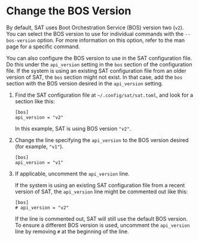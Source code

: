 # Change the BOS Version

By default, SAT uses Boot Orchestration Service (BOS) version two (`v2`). You can
select the BOS version to use for individual commands with the `--bos-version`
option. For more information on this option, refer to the man page for a specific
command.

You can also configure the BOS version to use in the SAT configuration file. Do
this under the `api_version` setting in the `bos` section of the configuration
file. If the system is using an existing SAT configuration file from an older
version of SAT, the `bos` section might not exist. In that case, add the `bos`
section with the BOS version desired in the `api_version` setting.

1. Find the SAT configuration file at `~/.config/sat/sat.toml`, and look for a
   section like this:

   ```screen
   [bos]
   api_version = "v2"
   ```

   In this example, SAT is using BOS version `"v2"`.

1. Change the line specifying the `api_version` to the BOS version desired (for
   example, `"v1"`).

   ```screen
   [bos]
   api_version = "v1"
   ```

1. If applicable, uncomment the `api_version` line.

   If the system is using an existing SAT configuration file from a recent
   version of SAT, the `api_version` line might be commented out like this:

   ```screen
   [bos]
   # api_version = "v2"
   ```

   If the line is commented out, SAT will still use the default BOS
   version. To ensure a different BOS version is used, uncomment the
   `api_version` line by removing `#` at the beginning of the line.
